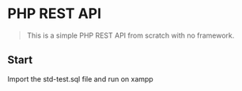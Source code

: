 # PHP REST API

> This is a simple PHP REST API from scratch with no framework.

## Start

Import the std-test.sql file and run on xampp


